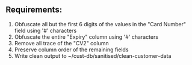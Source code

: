 ## Requirements:

  1. Obfuscate all but the first 6 digits of the values in the "Card Number" field using '#' characters
  2. Obfuscate the entire "Expiry" column using '#' characters
  3. Remove all trace of the "CV2" column
  4. Preserve column order of the remaining fields
  5. Write clean output to ~/cust-db/sanitised/clean-customer-data

